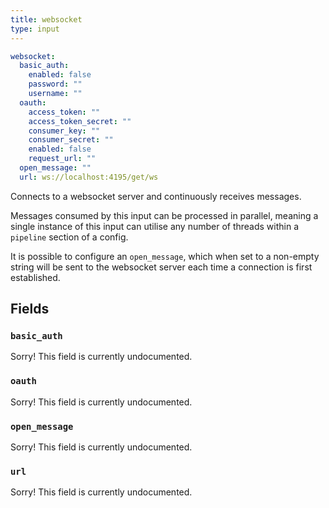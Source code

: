 ```yaml
---
title: websocket
type: input
---
```


```yaml
websocket:
  basic_auth:
    enabled: false
    password: ""
    username: ""
  oauth:
    access_token: ""
    access_token_secret: ""
    consumer_key: ""
    consumer_secret: ""
    enabled: false
    request_url: ""
  open_message: ""
  url: ws://localhost:4195/get/ws
```

Connects to a websocket server and continuously receives messages.

Messages consumed by this input can be processed in parallel, meaning a single
instance of this input can utilise any number of threads within a
`pipeline` section of a config.

It is possible to configure an `open_message`, which when set to a
non-empty string will be sent to the websocket server each time a connection is
first established.

## Fields

### `basic_auth`

Sorry! This field is currently undocumented.

### `oauth`

Sorry! This field is currently undocumented.

### `open_message`

Sorry! This field is currently undocumented.

### `url`

Sorry! This field is currently undocumented.


